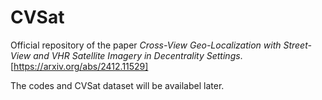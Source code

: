 # CVSat
Official repository of the paper _Cross-View Geo-Localization with Street-View and VHR Satellite Imagery in Decentrality Settings_. [https://arxiv.org/abs/2412.11529]

The codes and CVSat dataset will be availabel later.

